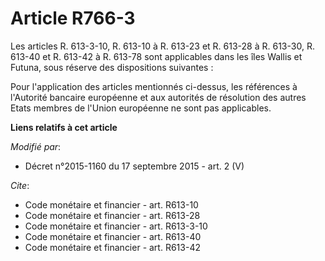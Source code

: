 # Article R766-3

Les articles R. 613-3-10, R. 613-10 à R. 613-23 et R. 613-28 à R. 613-30, R. 613-40 et R. 613-42 à R. 613-78 sont applicables
dans les îles Wallis et Futuna, sous réserve des dispositions suivantes : 

Pour l'application des articles mentionnés ci-dessus, les références à l'Autorité bancaire européenne et aux autorités de
résolution des autres Etats membres de l'Union européenne ne sont pas applicables.

**Liens relatifs à cet article**

_Modifié par_:

  - Décret n°2015-1160 du 17 septembre 2015 - art. 2 (V)

_Cite_:

  - Code monétaire et financier - art. R613-10
  - Code monétaire et financier - art. R613-28
  - Code monétaire et financier - art. R613-3-10
  - Code monétaire et financier - art. R613-40
  - Code monétaire et financier - art. R613-42
